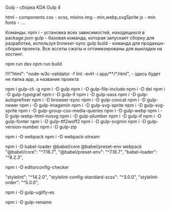 Gulp - сборка KDA
Gulp 4

html - components
css - scss, mixins
img - min,webp,svgSprite
js - min
fonts - ....

Команды:
npm i - установка всех зависимостей, находящихся в package.json
gulp - базовая команда, которая запускает сборку для разработки, используя browser-sync
gulp build - команда для продакшн-сборки проекта. Все ассеты сжаты и оптимизированы для выкладки на хостинг.

npm run dev
npm run build

!!!!"html": "node-w3c-validator -f lint -evH -i app/**/*.html", - здесь будет не папка app, а название проекта

npm i gulp-cli -g
npm i -D gulp
npm i -D gulp-file-include
npm i -D del
npm i -D gulp-typograf
npm i -D gulp-if
npm i -D gulp-sass
npm i -D gulp-autoprefixer
npm i -D browser-sync
npm i -D gulp-concat
npm i -D gulp-newer
npm i -D gulp-imagemin
npm i -D gulp-svg-sprite
npm i -D gulp-svg-sprite
npm i -D gulp-group-css-media-queries
npm i -D gulp-webp
npm i -D gulp-webp-html-nosvg
npm i -D gulp-plumber
npm i -D gulp-if
npm i -D gulp-fonter
npm i -D gulp-ttf2woff2
npm i -D gulp-svgmin
npm i -D gulp-version-number
npm i -D gulp-zip


npm i -D webpack
npm i -D webpack-stream

npm i -D babel-loader @babel/core @babel/preset-env webpack
"@babel/core": "^7.16.7",
"@babel/preset-env": "^7.16.7",
"babel-loader": "^8.2.3",

npm i -D editorconfig-checker

"stylelint": "^14.2.0",
"stylelint-config-standard-scss": "^3.0.0",
"stylelint-order": "^5.0.0",


npm i -D gulp-uglify-es

npm i -D gulp-rename


